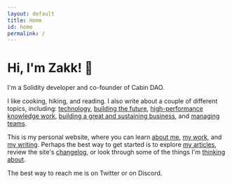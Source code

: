 ```yaml
---
layout: default
title: Home
id: home
permalink: /
---
```


<div>
  <h1>Hi, I'm Zakk! 👋</h1>
</div>

I'm a Solidity developer and co-founder of Cabin DAO.

I like cooking, hiking, and reading. I also write about a couple of different topics, including: [technology](/technology), [building the future](/building-the-future), [high-performance knowledge work](/high-performance-knowledge-work), [building a great and sustaining business](/great-business), and [managing teams](/management).

This is my personal website, where you can learn [about me](/about), [my work](/work), and [my writing](/articles). Perhaps the best way to get started is to explore [my articles](/articles), review the site's [changelog](/changelog), or look through some of the things I'm [thinking about](/domains).

The best way to reach me is on Twitter or on Discord.


<!-- Welcome to my slipbox, which is the fancy name I gave to this boring website.


I believe <a href="writing-is-thinking">writing is thinking</a>, so <a href="these-notes-are-written-for-myself">these notes are written for myself</a> to aid my thinking, learning, and creating.

This site is a diverse ecosystem of interlinked notes all evolving at different rates. Most of the notes fall within these <a href="/Writing-themes">themes</a> and some of the concepts and words might be incorrect. Fortunately, that's what this whole site is about: evolving my thinking by challenging existing beliefs, assumptions, and mental models. Please feel free to do the same, either in the comments sections or on Twitter.

The best way to get started exploring is to look at the <a href="changelog">changelog</a> of recent updates and additions. You could also check out <a href="What-has-my-attention-now">what has my attention now</a>. Feel free to click any link that catches your curiosity, as each provides a choose-your-own-adventure-style pathway into my <a href="web-of-thinking">web of thinking</a>.

Have something to say? I check [email](mailto:letstalk@miketannenbaum.com) and [twitter](https://twitter.com/miketnnnbm) occasionally. Still curious? [My main site](https://miketannenbaum.com) has [essays](https://miketannenbaum.com/writings), [projects](https://miketannenbaum.com/projects), a [newsletter](https://miketannenbaum.com/signup) and more.

---

I run an independent software consultancy aimed at helping clients leverage the latest technologies. I love working with companies of all sizes, which I like to phrase as: helping the small be mighty and the big be nimble.

The early stages of the information age have shown us that there are very few things that can accelerate your business strategy like technology.

We've seen some incredibles things as a result. A company can analyze its data and know a shopper is pregnant before she does (Target). Machine learning can be used to detect and prevent fraud (PayPal). And a group of friends can build a billion dollar app in a few years (Instagram).

I look forward to working with you. The possibilities are endless.

Sincerely,

Zakk Fleischmann,
Hawthorne Interactive
Founder & CEO -->